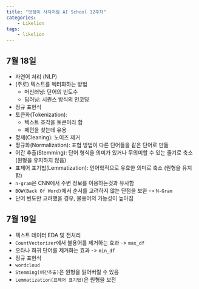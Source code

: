 ```yaml
---
title: "멋쟁이 사자처럼 AI School 12주차"
categories:
    - Likelion
tags:
    - likelion
---
```


## 7월 18일
- 자연어 처리 (NLP)
- (주로) 텍스트를 벡터화하는 방법
  - 머신러닝: 단어의 빈도수
  - 딥러닝: 시퀀스 방식의 인코딩
- 정규 표현식
- 토큰화(Tokenization):
  - 텍스트 조각을 토큰이라 함
  - 패턴을 찾는데 유용
- 정제(Cleaning): 노이즈 제거
- 정규화(Normalization): 표협 방법이 다른 단어들을 같은 단어로 만듦
- 어간 추출(Stemming): 단어 형식을 의미가 있거나 무의미할 수 있는 줄기로 축소 (원형을 유지하지 않음)
- 표제어 표기법(Lemmatization): 언어학적으로 유효한 의미로 축소 (원형을 유지함)
- `n-gram`은 CNN에서 주변 정보를 이용하는것과 유사함
- `BOW(Back Of Word)`에서 순서를 고려하지 않는 단점을 보완 -> `N-Gram`
- 단어 빈도만 고려했을 경우, 불용어의 가능성이 높아짐

## 7월 19일
- 텍스트 데이터 EDA 및 전처리
- `CountVectorizer`에서 불용어를 제거하는 효과 -> `max_df`
- 오타나 희귀 단어를 제거화는 효과 -> `min_df`
- 정규 표현식
- `wordcloud`
- `Stemming(어간추출)`은 원형을 잃어버릴 수 있음
- `Lemmatization(표제어 표기법)`은 원형을 보전